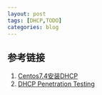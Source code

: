 ```yaml
---
layout: post
tags: [DHCP,TODO]
categories: blog
---
```


## 参考链接
1. [Centos7.4安装DHCP](http://blog.51cto.com/13480443/2093367)
2. [DHCP Penetration Testing](http://www.hackingarticles.in/dhcp-penetration-testing/)
